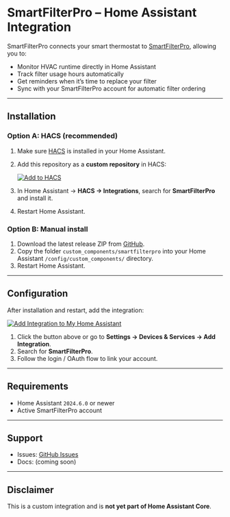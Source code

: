 # SmartFilterPro – Home Assistant Integration

SmartFilterPro connects your smart thermostat to [SmartFilterPro](https://smartfilterpro.com), allowing you to:

- Monitor HVAC runtime directly in Home Assistant  
- Track filter usage hours automatically  
- Get reminders when it’s time to replace your filter  
- Sync with your SmartFilterPro account for automatic filter ordering

---

## Installation

### Option A: HACS (recommended)

1. Make sure [HACS](https://hacs.xyz) is installed in your Home Assistant.  
2. Add this repository as a **custom repository** in HACS:

   [![Add to HACS](https://my.home-assistant.io/badges/hacs_repository.svg)](https://my.home-assistant.io/redirect/hacs_repository/?owner=smartfilterpro&repository=Home-Assistant-Oauth)

3. In Home Assistant → **HACS → Integrations**, search for **SmartFilterPro** and install it.  
4. Restart Home Assistant.

### Option B: Manual install

1. Download the latest release ZIP from [GitHub](https://github.com/smartfilterpro/Home-Assistant-Oauth/releases).  
2. Copy the folder `custom_components/smartfilterpro` into your Home Assistant `/config/custom_components/` directory.  
3. Restart Home Assistant.

---

## Configuration

After installation and restart, add the integration:

[![Add Integration to My Home Assistant](https://my.home-assistant.io/badges/config_flow_start.svg)](https://my.home-assistant.io/redirect/config_flow_start?domain=smartfilterpro)

1. Click the button above or go to **Settings → Devices & Services → Add Integration**.  
2. Search for **SmartFilterPro**.  
3. Follow the login / OAuth flow to link your account.  

---

## Requirements

- Home Assistant `2024.6.0` or newer  
- Active SmartFilterPro account  

---

## Support

- Issues: [GitHub Issues](https://github.com/smartfilterpro/Home-Assistant-Oauth/issues)  
- Docs: (coming soon)  

---

## Disclaimer

This is a custom integration and is **not yet part of Home Assistant Core**.
